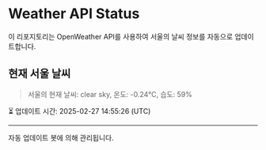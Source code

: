 
# Weather API Status

이 리포지토리는 OpenWeather API를 사용하여 서울의 날씨 정보를 자동으로 업데이트합니다.

## 현재 서울 날씨
> 서울의 현재 날씨: clear sky, 온도: -0.24°C, 습도: 59%

⏳ 업데이트 시간: 2025-02-27 14:55:26 (UTC)

---
자동 업데이트 봇에 의해 관리됩니다.
